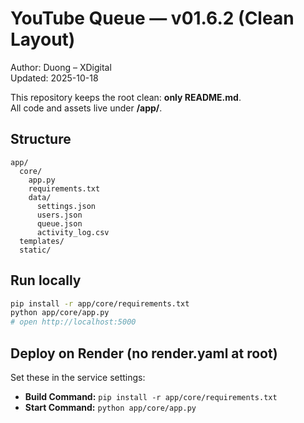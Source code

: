# YouTube Queue — v01.6.2 (Clean Layout)

Author: Duong – XDigital  
Updated: 2025-10-18

This repository keeps the root clean: **only README.md**.  
All code and assets live under **/app/**.

## Structure
```
app/
  core/
    app.py
    requirements.txt
    data/
      settings.json
      users.json
      queue.json
      activity_log.csv
  templates/
  static/
```

## Run locally
```bash
pip install -r app/core/requirements.txt
python app/core/app.py
# open http://localhost:5000
```

## Deploy on Render (no render.yaml at root)
Set these in the service settings:
- **Build Command:** `pip install -r app/core/requirements.txt`
- **Start Command:** `python app/core/app.py`
